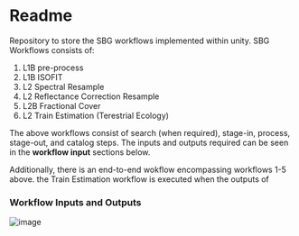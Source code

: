 # Readme

Repository to store the SBG workflows implemented within unity. SBG Workflows consists of:
1. L1B pre-process
2. L1B ISOFIT
3. L2 Spectral Resample
4. L2 Reflectance Correction Resample
5. L2B Fractional Cover
6. L2 Train Estimation (Terestrial Ecology)

The above workflows consist of search (when required), stage-in, process, stage-out, and catalog steps. The inputs and outputs required can be seen in the **workflow input** sections below.

Additionally, there is an end-to-end wokflow encompassing workflows 1-5 above. the Train Estimation workflow is executed when the outputs of 

### Workflow Inputs and Outputs
![image](https://github.com/unity-sds/sbg-workflows/assets/59702631/c68caba1-5eeb-44d8-baee-7a990e2f2019)
